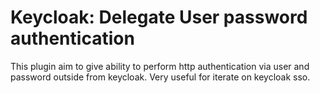 # Keycloak: Delegate User password authentication

This plugin aim to give ability to perform http authentication via user and password outside from keycloak.
Very useful for iterate on keycloak sso.
